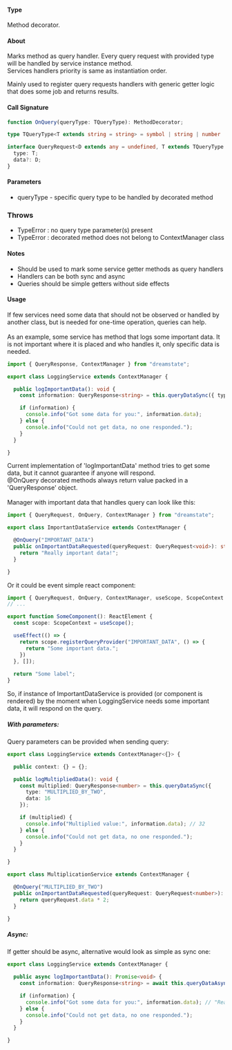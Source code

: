 #### Type
Method decorator.

#### About
Marks method as query handler. Every query request with provided type will be handled by service instance method. <br/>
Services handlers priority is same as instantiation order.

Mainly used to register query requests handlers with generic getter logic that does some job and returns results.

#### Call Signature
```typescript
function OnQuery(queryType: TQueryType): MethodDecorator;
```

```typescript
type TQueryType<T extends string = string> = symbol | string | number | T;
```

```typescript
interface QueryRequest<D extends any = undefined, T extends TQueryType = TQueryType> {
  type: T;
  data?: D;
}
```

#### Parameters
- queryType - specific query type to be handled by decorated method

### Throws
- TypeError : no query type parameter(s) present
- TypeError : decorated method does not belong to ContextManager class

#### Notes
- Should be used to mark some service getter methods as query handlers
- Handlers can be both sync and async
- Queries should be simple getters without side effects

#### Usage
If few services need some data that should not be observed or handled by another class, but is needed for one-time operation, queries can help. <br/>
<br/>
As an example, some service has method that logs some important data.
It is not important where it is placed and who handles it, only specific data is needed. <br/>

```typescript
import { QueryResponse, ContextManager } from "dreamstate";

export class LoggingService extends ContextManager {

  public logImportantData(): void {
    const information: QueryResponse<string> = this.queryDataSync({ type: "IMPORTANT_DATA" });

    if (information) {
      console.info("Got some data for you:", information.data);
    } else {
      console.info("Could not get data, no one responded.");
    }
  }

}
```

Current implementation of 'logImportantData' method tries to get some data, but it cannot guarantee if anyone will respond. <br/>
@OnQuery decorated methods always return value packed in a 'QueryResponse' object.
<br/> <br/>
Manager with important data that handles query can look like this:

```typescript
import { QueryRequest, OnQuery, ContextManager } from "dreamstate";

export class ImportantDataService extends ContextManager {

  @OnQuery("IMPORTANT_DATA")
  public onImportantDataRequested(queryRequest: QueryRequest<void>): string {
    return "Really important data!";
  }

}
```
Or it could be event simple react component:

```typescript
import { QueryRequest, OnQuery, ContextManager, useScope, ScopeContext } from "dreamstate";
// ...

export function SomeComponent(): ReactElement {
  const scope: ScopeContext = useScope();

  useEffect(() => {
    return scope.registerQueryProvider("IMPORTANT_DATA", () => {
      return "Some important data.";  
    })
  }, []);
  
  return "Some label";
}
```

So, if instance of ImportantDataService is provided (or component is rendered) by the moment when LoggingService needs some important data, it will respond on the query.

##### With parameters:
Query parameters can be provided when sending query:

```typescript
export class LoggingService extends ContextManager<{}> {

  public context: {} = {};

  public logMultipliedData(): void {
    const multiplied: QueryResponse<number> = this.queryDataSync({
      type: "MULTIPLIED_BY_TWO",
      data: 16
    });

    if (multiplied) {
      console.info("Multiplied value:", information.data); // 32
    } else {
      console.info("Could not get data, no one responded.");
    }
  }

}
```

```typescript
export class MultiplicationService extends ContextManager {

  @OnQuery("MULTIPLIED_BY_TWO")
  public onImportantDataRequested(queryRequest: QueryRequest<number>): number {
    return queryRequest.data * 2;
  }

}
```

##### Async:
If getter should be async, alternative would look as simple as sync one:

```typescript
export class LoggingService extends ContextManager {

  public async logImportantData(): Promise<void> {
    const information: QueryResponse<string> = await this.queryDataAsync({ type: "IMPORTANT_DATA" });

    if (information) {
      console.info("Got some data for you:", information.data); // "Really important data!"
    } else {
      console.info("Could not get data, no one responded.");
    }
  }

}
```
